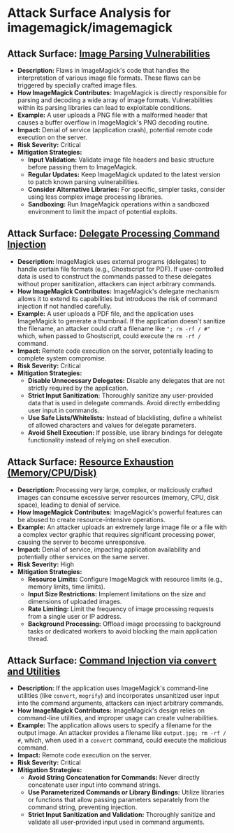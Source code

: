 # Attack Surface Analysis for imagemagick/imagemagick

## Attack Surface: [Image Parsing Vulnerabilities](./attack_surfaces/image_parsing_vulnerabilities.md)

* **Description:** Flaws in ImageMagick's code that handles the interpretation of various image file formats. These flaws can be triggered by specially crafted image files.
* **How ImageMagick Contributes:** ImageMagick is directly responsible for parsing and decoding a wide array of image formats. Vulnerabilities within its parsing libraries can lead to exploitable conditions.
* **Example:** A user uploads a PNG file with a malformed header that causes a buffer overflow in ImageMagick's PNG decoding routine.
* **Impact:** Denial of service (application crash), potential remote code execution on the server.
* **Risk Severity:** Critical
* **Mitigation Strategies:**
    * **Input Validation:** Validate image file headers and basic structure before passing them to ImageMagick.
    * **Regular Updates:** Keep ImageMagick updated to the latest version to patch known parsing vulnerabilities.
    * **Consider Alternative Libraries:** For specific, simpler tasks, consider using less complex image processing libraries.
    * **Sandboxing:**  Run ImageMagick operations within a sandboxed environment to limit the impact of potential exploits.

## Attack Surface: [Delegate Processing Command Injection](./attack_surfaces/delegate_processing_command_injection.md)

* **Description:** ImageMagick uses external programs (delegates) to handle certain file formats (e.g., Ghostscript for PDF). If user-controlled data is used to construct the commands passed to these delegates without proper sanitization, attackers can inject arbitrary commands.
* **How ImageMagick Contributes:** ImageMagick's delegate mechanism allows it to extend its capabilities but introduces the risk of command injection if not handled carefully.
* **Example:** A user uploads a PDF file, and the application uses ImageMagick to generate a thumbnail. If the application doesn't sanitize the filename, an attacker could craft a filename like `"; rm -rf / #"` which, when passed to Ghostscript, could execute the `rm -rf /` command.
* **Impact:** Remote code execution on the server, potentially leading to complete system compromise.
* **Risk Severity:** Critical
* **Mitigation Strategies:**
    * **Disable Unnecessary Delegates:**  Disable any delegates that are not strictly required by the application.
    * **Strict Input Sanitization:**  Thoroughly sanitize any user-provided data that is used in delegate commands. Avoid directly embedding user input in commands.
    * **Use Safe Lists/Whitelists:**  Instead of blacklisting, define a whitelist of allowed characters and values for delegate parameters.
    * **Avoid Shell Execution:** If possible, use library bindings for delegate functionality instead of relying on shell execution.

## Attack Surface: [Resource Exhaustion (Memory/CPU/Disk)](./attack_surfaces/resource_exhaustion_(memorycpudisk).md)

* **Description:** Processing very large, complex, or maliciously crafted images can consume excessive server resources (memory, CPU, disk space), leading to denial of service.
* **How ImageMagick Contributes:** ImageMagick's powerful features can be abused to create resource-intensive operations.
* **Example:** An attacker uploads an extremely large image file or a file with a complex vector graphic that requires significant processing power, causing the server to become unresponsive.
* **Impact:** Denial of service, impacting application availability and potentially other services on the same server.
* **Risk Severity:** High
* **Mitigation Strategies:**
    * **Resource Limits:** Configure ImageMagick with resource limits (e.g., memory limits, time limits).
    * **Input Size Restrictions:**  Implement limitations on the size and dimensions of uploaded images.
    * **Rate Limiting:** Limit the frequency of image processing requests from a single user or IP address.
    * **Background Processing:** Offload image processing to background tasks or dedicated workers to avoid blocking the main application thread.

## Attack Surface: [Command Injection via `convert` and Utilities](./attack_surfaces/command_injection_via_`convert`_and_utilities.md)

* **Description:** If the application uses ImageMagick's command-line utilities (like `convert`, `mogrify`) and incorporates unsanitized user input into the command arguments, attackers can inject arbitrary commands.
* **How ImageMagick Contributes:** ImageMagick's design relies on command-line utilities, and improper usage can create vulnerabilities.
* **Example:** The application allows users to specify a filename for the output image. An attacker provides a filename like `output.jpg; rm -rf / #`, which, when used in a `convert` command, could execute the malicious command.
* **Impact:** Remote code execution on the server.
* **Risk Severity:** Critical
* **Mitigation Strategies:**
    * **Avoid String Concatenation for Commands:**  Never directly concatenate user input into command strings.
    * **Use Parameterized Commands or Library Bindings:**  Utilize libraries or functions that allow passing parameters separately from the command string, preventing injection.
    * **Strict Input Sanitization and Validation:**  Thoroughly sanitize and validate all user-provided input used in command arguments.


